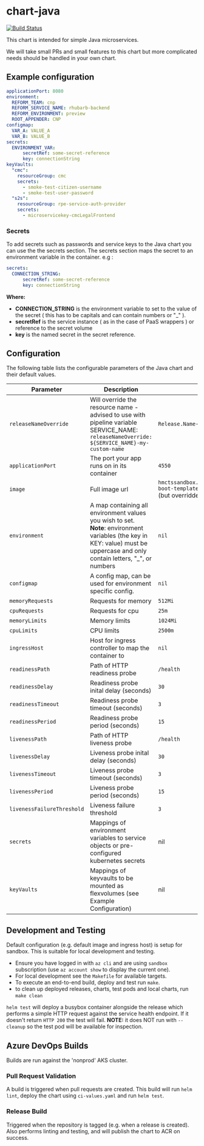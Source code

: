 # chart-java

[![Build Status](https://dev.azure.com/hmcts/CNP/_apis/build/status/Helm%20Charts/chart-java)](https://dev.azure.com/hmcts/CNP/_build/latest?definitionId=62)

This chart is intended for simple Java microservices.

We will take small PRs and small features to this chart but more complicated needs should be handled in your own chart.

## Example configuration

```yaml
applicationPort: 8080
environment:
  REFORM_TEAM: cnp
  REFORM_SERVICE_NAME: rhubarb-backend
  REFORM_ENVIRONMENT: preview
  ROOT_APPENDER: CNP
configmap:
  VAR_A: VALUE_A
  VAR_B: VALUE_B
secrets: 
  ENVIRONMENT_VAR:
      secretRef: some-secret-reference
      key: connectionString
keyVaults:
  "cmc":
    resourceGroup: cmc   
    secrets:
      - smoke-test-citizen-username
      - smoke-test-user-password
  "s2s":
    resourceGroup: rpe-service-auth-provider   
    secrets:
      - microservicekey-cmcLegalFrontend
```

### Secrets
To add secrets such as passwords and service keys to the Java chart you can use the the secrets section.
The secrets section maps the secret to an environment variable in the container.
e.g :
```yaml
secrets: 
  CONNECTION_STRING:
      secretRef: some-secret-reference
      key: connectionString
```
**Where:**
- **CONNECTION_STRING** is the environment variable to set to the value of the secret ( this has to be capitals and can contain numbers or "_" ).
- **secretRef** is the service instance ( as in the case of PaaS wrappers ) or reference to the secret volume
- **key** is the named secret in the secret reference.


## Configuration

The following table lists the configurable parameters of the Java chart and their default values.

| Parameter                  | Description                                | Default  |
| -------------------------- | ------------------------------------------ | ----- |
| `releaseNameOverride`          | Will override the resource name - advised to use with pipeline variable SERVICE_NAME: `releaseNameOverride: ${SERVICE_NAME}-my-custom-name`      | `Release.Name-Chart.Name`     |
| `applicationPort`          | The port your app runs on in its container | `4550`|
| `image`                    | Full image url | `hmctssandbox.azurecr.io/hmcts/spring-boot-template`<br>(but overridden by pipeline) |
| `environment`              |  A map containing all environment values you wish to set. <br> **Note**: environment variables (the key in KEY: value) must be uppercase and only contain letters,  "_", or numbers | `nil`|
| `configmap`                | A config map, can be used for environment specific config.| `nil`|
| `memoryRequests`           | Requests for memory | `512Mi`|
| `cpuRequests`              | Requests for cpu | `25m`|
| `memoryLimits`             | Memory limits| `1024Mi`|
| `cpuLimits`                | CPU limits | `2500m`|
| `ingressHost`              | Host for ingress controller to map the container to | `nil`|
| `readinessPath`            | Path of HTTP readiness probe | `/health`|
| `readinessDelay`           | Readiness probe inital delay (seconds)| `30`|
| `readinessTimeout`         | Readiness probe timeout (seconds)| `3`|
| `readinessPeriod`          | Readiness probe period (seconds) | `15`|
| `livenessPath`             | Path of HTTP liveness probe | `/health`|
| `livenessDelay`            | Liveness probe inital delay (seconds)  | `30`|
| `livenessTimeout`          | Liveness probe timeout (seconds) | `3`|
| `livenessPeriod`           | Liveness probe period (seconds) | `15`|
| `livenessFailureThreshold` | Liveness failure threshold | `3` |
| `secrets`                  | Mappings of environment variables to service objects or pre-configured kubernetes secrets |  nil |
| `keyVaults`                | Mappings of keyvaults to be mounted as flexvolumes (see Example Configuration) |  nil |

## Development and Testing

Default configuration (e.g. default image and ingress host) is setup for sandbox. This is suitable for local development and testing.

- Ensure you have logged in with `az cli` and are using `sandbox` subscription (use `az account show` to display the current one).
- For local development see the `Makefile` for available targets.
- To execute an end-to-end build, deploy and test run `make`.
- to clean up deployed releases, charts, test pods and local charts, run `make clean`

`helm test` will deploy a busybox container alongside the release which performs a simple HTTP request against the service health endpoint. If it doesn't return `HTTP 200` the test will fail. **NOTE:** it does NOT run with `--cleanup` so the test pod will be available for inspection.

## Azure DevOps Builds

Builds are run against the 'nonprod' AKS cluster.

### Pull Request Validation

A build is triggered when pull requests are created. This build will run `helm lint`, deploy the chart using `ci-values.yaml` and run `helm test`.

### Release Build

Triggered when the repository is tagged (e.g. when a release is created). Also performs linting and testing, and will publish the chart to ACR on success.
